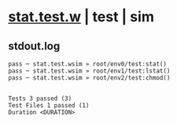 # [stat.test.w](../../../../../../examples/tests/sdk_tests/fs/stat.test.w) | test | sim

## stdout.log
```log
pass ─ stat.test.wsim » root/env0/test:stat() 
pass ─ stat.test.wsim » root/env1/test:lstat()
pass ─ stat.test.wsim » root/env2/test:chmod()
 
 
Tests 3 passed (3)
Test Files 1 passed (1)
Duration <DURATION>
```

